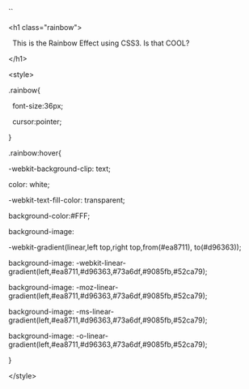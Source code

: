 <!--
id: 17655981880
link: http://blog.hengkiardo.com/post/17655981880/awesome-rainbow-effect-with-css3
slug: awesome-rainbow-effect-with-css3
date: Wed Feb 15 2012 20:41:06 GMT+0700 (WIT)
publish: 2012-02-015
tags: 
title: Awesome Rainbow Effect With CSS3
-->


``

\<h1 class="rainbow"\>

  This is the Rainbow Effect using CSS3. Is that COOL?

\</h1\>

\<style\>

.rainbow{ 

  font-size:36px;

  cursor:pointer;

}

.rainbow:hover{

-webkit-background-clip: text;

color: white;

-webkit-text-fill-color: transparent;

background-color:\#FFF;

background-image: 

-webkit-gradient(linear,left top,right top,from(\#ea8711),
to(\#d96363));

background-image:
-webkit-linear-gradient(left,\#ea8711,\#d96363,\#73a6df,\#9085fb,\#52ca79); 

background-image:
-moz-linear-gradient(left,\#ea8711,\#d96363,\#73a6df,\#9085fb,\#52ca79);

background-image:
-ms-linear-gradient(left,\#ea8711,\#d96363,\#73a6df,\#9085fb,\#52ca79); 

background-image:
-o-linear-gradient(left,\#ea8711,\#d96363,\#73a6df,\#9085fb,\#52ca79);

}

\</style\>

